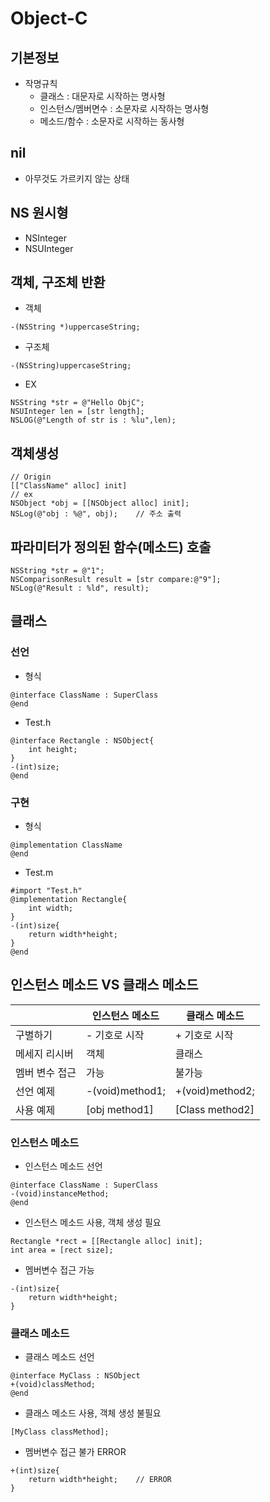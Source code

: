 # Object-C

## 기본정보
- 작명규칙
    - 클래스 : 대문자로 시작하는 명사형
    - 인스턴스/멤버면수 : 소문자로 시작하는 명사형
    - 메소드/함수 : 소문자로 시작하는 동사형

## nil
- 아무것도 가르키지 않는 상태

## NS 원시형 
- NSInteger
- NSUInteger

## 객체, 구조체 반환
- 객체
```objc
-(NSString *)uppercaseString;
```
- 구조체
```objc
-(NSString)uppercaseString;
```
- EX
```objc
NSString *str = @"Hello ObjC";
NSUInteger len = [str length];
NSLOG(@"Length of str is : %lu",len);
```

## 객체생성
```objc
// Origin
[["ClassName" alloc] init]
// ex
NSObject *obj = [[NSObject alloc] init];
NSLog(@"obj : %@", obj);    // 주소 출력
```

## 파라미터가 정의된 함수(메소드) 호출
```objc
NSString *str = @"1";
NSComparisonResult result = [str compare:@"9"];
NSLog(@"Result : %ld", result);
```

## 클래스

### 선언
- 형식
```objc
@interface ClassName : SuperClass
@end
```
- Test.h
```objc
@interface Rectangle : NSObject{
    int height;
}
-(int)size;
@end
```

### 구현
- 형식
```objc
@implementation ClassName
@end
```
- Test.m
```objc
#import "Test.h"
@implementation Rectangle{
    int width;
}
-(int)size{
    return width*height;
}
@end
```

## 인스턴스 메소드 VS 클래스 메소드

||인스턴스 메소드|클래스 메소드|
|------|---|---|
|구별하기|- 기호로 시작|+ 기호로 시작|
|메세지 리시버|객체|클래스|
|멤버 변수 접근|가능|불가능|
|선언 예제|-(void)method1;|+(void)method2;|
|사용 예제|[obj method1]|[Class method2]|

### 인스턴스 메소드
- 인스턴스 메소드 선언
```objc
@interface ClassName : SuperClass
-(void)instanceMethod;
@end
```
- 인스턴스 메소드 사용, 객체 생성 필요
```objc
Rectangle *rect = [[Rectangle alloc] init];
int area = [rect size];
```
- 멤버변수 접근 가능

```objc
-(int)size{
    return width*height;
}
```

### 클래스 메소드
- 클래스 메소드 선언
```objc
@interface MyClass : NSObject
+(void)classMethod;
@end
```
- 클래스 메소드 사용, 객체 생성 불필요
```objc
[MyClass classMethod];
```
- 멤버변수 접근 불가 ERROR
```objc
+(int)size{
    return width*height;    // ERROR
}
```
